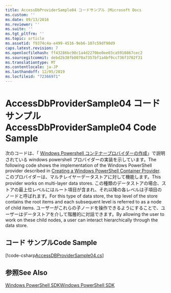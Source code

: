 ```yaml
---
title: AccessDbProviderSample04 コードサンプル |Microsoft Docs
ms.custom: ''
ms.date: 09/13/2016
ms.reviewer: ''
ms.suite: ''
ms.tgt_pltfrm: ''
ms.topic: article
ms.assetid: f9374c4a-e499-4516-9eb6-107c59df98d9
caps.latest.revision: 7
ms.openlocfilehash: ff43286bc90c1a4d2270be0ee03ca5910867cec2
ms.sourcegitcommit: debd2b38fb8070a7357bf1a4bf9cc736f3702f31
ms.translationtype: MT
ms.contentlocale: ja-JP
ms.lasthandoff: 12/05/2019
ms.locfileid: "72366971"
---
```

# <a name="accessdbprovidersample04-code-sample"></a><span data-ttu-id="c9660-102">AccessDbProviderSample04 コード サンプル</span><span class="sxs-lookup"><span data-stu-id="c9660-102">AccessDbProviderSample04 Code Sample</span></span>

<span data-ttu-id="c9660-103">次のコードは、「 [Windows Powershell コンテナープロバイダーの作成](./creating-a-windows-powershell-container-provider.md)」で説明されている windows powershell プロバイダーの実装を示しています。</span><span class="sxs-lookup"><span data-stu-id="c9660-103">The following code shows the implementation of the Windows PowerShell provider described in [Creating a Windows PowerShell Container Provider](./creating-a-windows-powershell-container-provider.md).</span></span> <span data-ttu-id="c9660-104">このプロバイダーは、マルチレイヤーデータストアに対して機能します。</span><span class="sxs-lookup"><span data-stu-id="c9660-104">This provider works on multi-layer data stores.</span></span> <span data-ttu-id="c9660-105">この種類のデータストアの場合、ストアの最上位レベルにはルート項目が含まれ、それ以降の各レベルは子項目のノードと呼ばれます。</span><span class="sxs-lookup"><span data-stu-id="c9660-105">For this type of data store, the top level of the store contains the root items and each subsequent level is referred to as a node of child items.</span></span> <span data-ttu-id="c9660-106">ユーザーがこれらの子ノードを操作できるようにすることで、ユーザーはデータストアを介して階層的に対話できます。</span><span class="sxs-lookup"><span data-stu-id="c9660-106">By allowing the user to work on these child nodes, a user can interact hierarchically through the data store.</span></span>

## <a name="code-sample"></a><span data-ttu-id="c9660-107">コード サンプル</span><span class="sxs-lookup"><span data-stu-id="c9660-107">Code Sample</span></span>

[!code-csharp[AccessDBProviderSample04.cs](../../../../powershell-sdk-samples/SDK-2.0/csharp/AccessDBProviderSample04/AccessDBProviderSample04.cs#L11-L1635 "AccessDBProviderSample04.cs")]

## <a name="see-also"></a><span data-ttu-id="c9660-108">参照</span><span class="sxs-lookup"><span data-stu-id="c9660-108">See Also</span></span>

[<span data-ttu-id="c9660-109">Windows PowerShell SDK</span><span class="sxs-lookup"><span data-stu-id="c9660-109">Windows PowerShell SDK</span></span>](../windows-powershell-reference.md)
